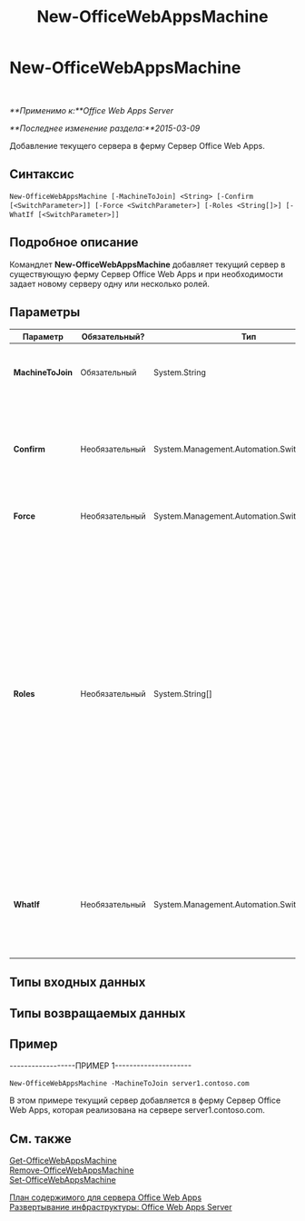 ﻿---
title: New-OfficeWebAppsMachine
TOCTitle: New-OfficeWebAppsMachine
ms:assetid: b0385c4e-61fc-4607-a48c-64d8f4e80651
ms:mtpsurl: https://technet.microsoft.com/ru-ru/library/JJ219449(v=office.15)
ms:contentKeyID: 49624506
ms.date: 12/22/2017
mtps_version: v=office.15
ms.translationtype: HT
---

# New-OfficeWebAppsMachine

 

_**Применимо к:**Office Web Apps Server_

_**Последнее изменение раздела:**2015-03-09_

Добавление текущего сервера в ферму Сервер Office Web Apps.

## Синтаксис

    New-OfficeWebAppsMachine [-MachineToJoin] <String> [-Confirm [<SwitchParameter>]] [-Force <SwitchParameter>] [-Roles <String[]>] [-WhatIf [<SwitchParameter>]]

## Подробное описание

Командлет **New-OfficeWebAppsMachine** добавляет текущий сервер в существующую ферму Сервер Office Web Apps и при необходимости задает новому серверу одну или несколько ролей.

## Параметры


<table>
<colgroup>
<col style="width: 25%" />
<col style="width: 25%" />
<col style="width: 25%" />
<col style="width: 25%" />
</colgroup>
<thead>
<tr class="header">
<th>Параметр</th>
<th>Обязательный?</th>
<th>Тип</th>
<th>Описание</th>
</tr>
</thead>
<tbody>
<tr class="odd">
<td><p><strong>MachineToJoin</strong></p></td>
<td><p>Обязательный</p></td>
<td><p>System.String</p></td>
<td><p>Определяет имя сервера, который уже входит в ферму Сервер Office Web Apps.</p></td>
</tr>
<tr class="even">
<td><p><strong>Confirm</strong></p></td>
<td><p>Необязательный</p></td>
<td><p>System.Management.Automation.SwitchParameter</p></td>
<td><p>Предлагает подтвердить выполнение команды. Чтобы получить дополнительные сведения, введите следующую команду: <strong>get-help about_commonparameters</strong></p></td>
</tr>
<tr class="odd">
<td><p><strong>Force</strong></p></td>
<td><p>Необязательный</p></td>
<td><p>System.Management.Automation.SwitchParameter</p></td>
<td><p>Предполагает, что ответ на любой запрос — «Да».</p></td>
</tr>
<tr class="even">
<td><p><strong>Roles</strong></p></td>
<td><p>Необязательный</p></td>
<td><p>System.String[]</p></td>
<td><p>Определяет одну или несколько разделенных запятыми ролей, назначаемых новому серверу. Если роли не указаны, то серверу назначаются все роли.</p>
<p>Доступны следующие типы ролей:</p>
<p><strong>FrontEnd</strong></p>
<p><strong>WordBackEnd</strong></p>
<p><strong>ExcelBackEnd</strong></p>
<p><strong>PowerPointBackEnd</strong></p>
<div class="alert">
<table>
<thead>
<tr class="header">
<th><img src="images/JJ219455.important(Office.15).gif" title="Важно" alt="Важно" /><strong>Важно!</strong></th>
</tr>
</thead>
<tbody>
<tr class="odd">
<td>Рекомендуется, чтобы на всех серверах в ферме Сервер Office Web Apps были запущены все роли. Назначение ролей не будет приносить пользы, если ферма Сервер Office Web Apps содержит меньше 50 серверов.</td>
</tr>
</tbody>
</table>

</div></td>
</tr>
<tr class="odd">
<td><p><strong>WhatIf</strong></p></td>
<td><p>Необязательный</p></td>
<td><p>System.Management.Automation.SwitchParameter</p></td>
<td><p>Отображает описание команды. При этом сама команда не выполняется. Чтобы получить дополнительные сведения, введите следующую команду: <strong>get-help about_commonparameters</strong></p></td>
</tr>
</tbody>
</table>


## Типы входных данных

## Типы возвращаемых данных

## Пример

\------------------ПРИМЕР 1---------------------

    New-OfficeWebAppsMachine -MachineToJoin server1.contoso.com

В этом примере текущий сервер добавляется в ферму Сервер Office Web Apps, которая реализована на сервере server1.contoso.com.

## См. также


[Get-OfficeWebAppsMachine](get-officewebappsmachine.md)  
[Remove-OfficeWebAppsMachine](remove-officewebappsmachine.md)  
[Set-OfficeWebAppsMachine](set-officewebappsmachine.md)  


[План содержимого для сервера Office Web Apps](content-roadmap-for-office-web-apps-server.md)  
[Развертывание инфраструктуры: Office Web Apps Server](deploy-the-infrastructure-office-web-apps-server.md)  
  

[](deploy-the-infrastructure-office-web-apps-server.md)

